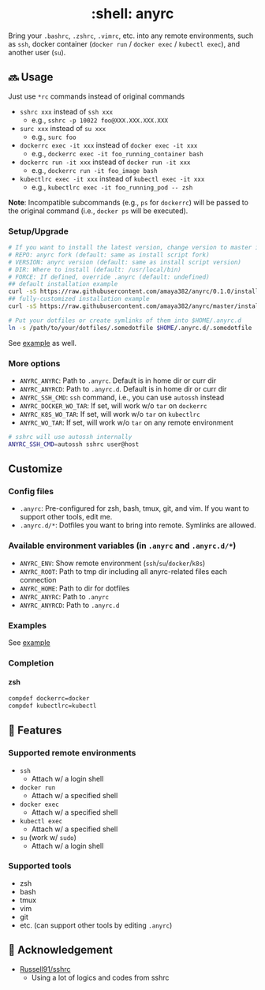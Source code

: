 <h1 align="center">:shell: anyrc</h1>

Bring your `.bashrc`, `.zshrc`, `.vimrc`, etc. into any remote environments, such as `ssh`, docker container (`docker run` / `docker exec` / `kubectl exec`), and another user (`su`).


## :soon: Usage
Just use `*rc` commands instead of original commands

* `sshrc xxx` instead of `ssh xxx`
  * e.g., `sshrc -p 10022 foo@XXX.XXX.XXX.XXX`
* `surc xxx` instead of `su xxx`
  * e.g., `surc foo`
* `dockerrc exec -it xxx` instead of `docker exec -it xxx`
  * e.g., `dockerrc exec -it foo_running_container bash`
* `dockerrc run -it xxx` instead of `docker run -it xxx`
  * e.g., `dockerrc run -it foo_image bash`
* `kubectlrc exec -it xxx` instead of `kubectl exec -it xxx`
  * e.g., `kubectlrc exec -it foo_running_pod -- zsh`

**Note**: Incompatible subcommands (e.g., `ps` for `dockerrc`) will be passed to the original command (i.e., `docker ps` will be executed).


### Setup/Upgrade
```sh
# If you want to install the latest version, change version to master in the url and set VERSION
# REPO: anyrc fork (default: same as install script fork)
# VERSION: anyrc version (default: same as install script version)
# DIR: Where to install (default: /usr/local/bin)
# FORCE: If defined, override .anyrc (default: undefined)
## default installation example
curl -sS https://raw.githubusercontent.com/amaya382/anyrc/0.1.0/install.sh | bash
## fully-customized installation example
curl -sS https://raw.githubusercontent.com/amaya382/anyrc/master/install.sh | VERSION=master DIR=~/.local/bin FORCE=1 bash

# Put your dotfiles or create symlinks of them into $HOME/.anyrc.d
ln -s /path/to/your/dotfiles/.somedotfile $HOME/.anyrc.d/.somedotfile
```

See [example](./example) as well.


### More options
* `ANYRC_ANYRC`: Path to `.anyrc`. Default is in home dir or curr dir
* `ANYRC_ANYRCD`: Path to `.anyrc.d`. Default is in home dir or curr dir
* `ANYRC_SSH_CMD`: `ssh` command, i.e., you can use `autossh` instead
* `ANYRC_DOCKER_WO_TAR`: If set, will work w/o `tar` on `dockerrc`
* `ANYRC_K8S_WO_TAR`: If set, will work w/o `tar` on `kubectlrc`
* `ANYRC_WO_TAR`: If set, will work w/o `tar` on any remote environment

```sh
# sshrc will use autossh internally
ANYRC_SSH_CMD=autossh sshrc user@host
```


## Customize
### Config files
* `.anyrc`: Pre-configured for zsh, bash, tmux, git, and vim. If you want to support other tools, edit me.
* `.anyrc.d/*`: Dotfiles you want to bring into remote. Symlinks are allowed.

### Available environment variables (in `.anyrc` and `.anyrc.d/*`)
* `ANYRC_ENV`: Show remote environment (`ssh`/`su`/`docker`/`k8s`)
* `ANYRC_ROOT`: Path to tmp dir including all anyrc-related files each connection
* `ANYRC_HOME`: Path to dir for dotfiles
* `ANYRC_ANYRC`: Path to `.anyrc`
* `ANYRC_ANYRCD`: Path to `.anyrc.d`

### Examples
See [example](./example)

### Completion
#### zsh
```sh
compdef dockerrc=docker
compdef kubectlrc=kubectl
```


## :trident: Features
### Supported remote environments
* `ssh`
  * Attach w/ a login shell
* `docker run`
  * Attach w/ a specified shell
* `docker exec`
  * Attach w/ a specified shell
* `kubectl exec`
  * Attach w/ a specified shell
* `su` (work w/ `sudo`)
  * Attach w/ a login shell

### Supported tools
* zsh
* bash
* tmux
* vim
* git
* etc. (can support other tools by editing `.anyrc`)


## :bow: Acknowledgement
* [Russell91/sshrc](https://github.com/Russell91/sshrc)
  * Using a lot of logics and codes from sshrc
